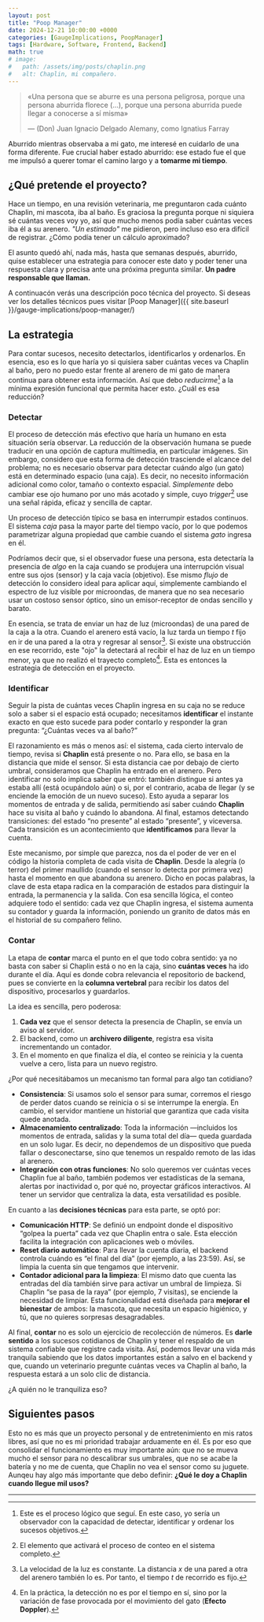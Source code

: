 ```yaml
---
layout: post
title: "Poop Manager"
date: 2024-12-21 10:00:00 +0000
categories: [GaugeImplications, PoopManager]
tags: [Hardware, Software, Frontend, Backend]
math: true
# image:
#   path: /assets/img/posts/chaplin.png
#   alt: Chaplin, mi compañero.
---
```


> «Una persona que se aburre es una persona peligrosa, porque una persona aburrida florece (...), porque una persona aburrida puede llegar a conocerse a sí misma»
>
> — (Don) Juan Ignacio Delgado Alemany, como Ignatius Farray

Aburrido mientras observaba a mi gato, me interesé en cuidarlo de una forma diferente. Fue crucial haber estado aburrido: ese estado fue el que me impulsó a querer tomar el camino largo y a **tomarme mi tiempo**.


## ¿Qué pretende el proyecto?

Hace un tiempo, en una revisión veterinaria, me preguntaron cada cuánto Chaplin, mi mascota, iba al baño. Es graciosa la pregunta porque ni siquiera sé cuántas veces voy yo, así que mucho menos podía saber cuántas veces iba él a su arenero. *"Un estimado"* me pidieron, pero incluso eso era difícil de registrar. ¿Cómo podía tener un cálculo aproximado?

El asunto quedó ahí, nada más, hasta que semanas después, aburrido, quise establecer una estrategia para conocer este dato y poder tener una respuesta clara y precisa ante una próxima pregunta similar. **Un padre responsable que llaman.**

A continuacón verás una descripción poco técnica del proyecto. Si deseas ver los detalles técnicos pues visitar [Poop Manager]({{ site.baseurl }}/gauge-implications/poop-manager/)


## La estrategia

Para contar sucesos, necesito detectarlos, identificarlos y ordenarlos. En esencia, eso es lo que haría yo si quisiera saber cuántas veces va Chaplin al baño, pero no puedo estar frente al arenero de mi gato de manera continua para obtener esta información. Así que debo *reducirme*[^1] a la mínima expresión funcional que permita hacer esto. ¿Cuál es esa reducción?

### Detectar

El proceso de detección más efectivo que haría un humano en esta situación sería observar. La reducción de la observación humana se puede traducir en una opción de captura multimedia, en particular imágenes. Sin embargo, considero que esta forma de detección trasciende el alcance del problema; no es necesario observar para detectar cuándo algo (un gato) está en determinado espacio (una caja). Es decir, no necesito información adicional como color, tamaño o contexto espacial. *Simplemente* debo cambiar ese ojo humano por uno más acotado y simple, cuyo *trigger*[^2] use una señal rápida, eficaz y sencilla de captar.

Un proceso de detección típico se basa en interrumpir estados continuos. El sistema *caja* pasa la mayor parte del tiempo vacío, por lo que podemos parametrizar alguna propiedad que cambie cuando el sistema *gato* ingresa en él.

Podríamos decir que, si el observador fuese una persona, esta detectaría la presencia de *algo* en la caja cuando se produjera una interrupción visual entre sus ojos (sensor) y la caja vacía (objetivo). Ese mismo *flujo* de detección lo considero ideal para aplicar aquí, simplemente cambiando el espectro de luz visible por microondas, de manera que no sea necesario usar un costoso sensor óptico, sino un emisor-receptor de ondas sencillo y barato.

En esencia, se trata de enviar un haz de luz (microondas) de una pared de la caja a la otra. Cuando el arenero está vacío, la luz tarda un tiempo *t* fijo en ir de una pared a la otra y regresar al sensor[^3]. Si existe una obstrucción en ese recorrido, este "ojo" la detectará al recibir el haz de luz en un tiempo menor, ya que no realizó el trayecto completo[^4]. Esta es entonces la estrategia de detección en el proyecto.

### Identificar

Seguir la pista de cuántas veces Chaplin ingresa en su caja no se reduce solo a saber si el espacio está ocupado; necesitamos **identificar** el instante exacto en que esto sucede para poder contarlo y responder la gran pregunta: “¿Cuántas veces va al baño?”

El razonamiento es más o menos así: el sistema, cada cierto intervalo de tiempo, revisa si **Chaplin** está presente o no. Para ello, se basa en la distancia que mide el sensor. Si esta distancia cae por debajo de cierto umbral, consideramos que Chaplin ha entrado en el arenero. Pero identificar no solo implica saber que entró: también distingue si antes ya estaba allí (está ocupándolo aún) o si, por el contrario, acaba de llegar (y se enciende la emoción de un nuevo suceso). Esto ayuda a separar los momentos de entrada y de salida, permitiendo así saber cuándo **Chaplin** hace su visita al baño y cuándo lo abandona. Al final, estamos detectando transiciones: del estado “no presente” al estado “presente”, y viceversa. Cada transición es un acontecimiento que **identificamos** para llevar la cuenta.

Este mecanismo, por simple que parezca, nos da el poder de ver en el código la historia completa de cada visita de **Chaplin**. Desde la alegría (o terror) del primer maullido (cuando el sensor lo detecta por primera vez) hasta el momento en que abandona su arenero. Dicho en pocas palabras, la clave de esta etapa radica en la comparación de estados para distinguir la entrada, la permanencia y la salida. Con esa sencilla lógica, el conteo adquiere todo el sentido: cada vez que Chaplin ingresa, el sistema aumenta su contador y guarda la información, poniendo un granito de datos más en el historial de su compañero felino. 

### Contar

La etapa de **contar** marca el punto en el que todo cobra sentido: ya no basta con saber si Chaplin está o no en la caja, sino **cuántas veces** ha ido durante el día. Aquí es donde cobra relevancia el repositorio de backend, pues se convierte en la **columna vertebral** para recibir los datos del dispositivo, procesarlos y guardarlos.

La idea es sencilla, pero poderosa:  
1. **Cada vez** que el sensor detecta la presencia de Chaplin, se envía un aviso al servidor.  
2. El backend, como un **archivero diligente**, registra esa visita incrementando un contador.  
3. En el momento en que finaliza el día, el conteo se reinicia y la cuenta vuelve a cero, lista para un nuevo registro.

¿Por qué necesitábamos un mecanismo tan formal para algo tan cotidiano?  
- **Consistencia**: Si usamos solo el sensor para sumar, corremos el riesgo de perder datos cuando se reinicia o si se interrumpe la energía. En cambio, el servidor mantiene un historial que garantiza que cada visita quede anotada.  
- **Almacenamiento centralizado**: Toda la información —incluidos los momentos de entrada, salidas y la suma total del día— queda guardada en un solo lugar. Es decir, no dependemos de un dispositivo que pueda fallar o desconectarse, sino que tenemos un respaldo remoto de las idas al arenero.  
- **Integración con otras funciones**: No solo queremos ver cuántas veces Chaplin fue al baño, también podemos ver estadísticas de la semana, alertas por inactividad o, por qué no, proyectar gráficos interactivos. Al tener un servidor que centraliza la data, esta versatilidad es posible.

En cuanto a las **decisiones técnicas** para esta parte, se optó por:  
- **Comunicación HTTP**: Se definió un endpoint donde el dispositivo “golpea la puerta” cada vez que Chaplin entra o sale. Esta elección facilita la integración con aplicaciones web o móviles.  
- **Reset diario automático**: Para llevar la cuenta diaria, el backend controla cuándo es “el final del día” (por ejemplo, a las 23:59). Así, se limpia la cuenta sin que tengamos que intervenir.  
- **Contador adicional para la limpieza**: El mismo dato que cuenta las entradas del día también sirve para activar un umbral de limpieza. Si Chaplin “se pasa de la raya” (por ejemplo, 7 visitas), se enciende la necesidad de limpiar. Esta funcionalidad está diseñada para **mejorar el bienestar** de ambos: la mascota, que necesita un espacio higiénico, y tú, que no quieres sorpresas desagradables.

Al final, **contar** no es solo un ejercicio de recolección de números. Es **darle sentido** a los sucesos cotidianos de Chaplin y tener el respaldo de un sistema confiable que registre cada visita. Así, podemos llevar una vida más tranquila  sabiendo que los datos importantes están a salvo en el backend y que, cuando un veterinario pregunte cuántas veces va Chaplin al baño, la respuesta estará a un solo clic de distancia. 

¿A quién no le tranquiliza eso?

## Siguientes pasos

Esto no es más que un proyecto personal y de entretenimiento en mis ratos libres, así que no es mi prioridad trabajar arduamente en él. Es por eso que consolidar el funcionamiento es muy importante aún: que no se mueva mucho el sensor para no descalibrar sus umbrales, que no se acabe la batería y no me de cuenta, que Chaplin no vea el sensor como su juguete. Aunqeu hay algo más importante que debo definir: **¿Qué le doy a Chaplin cuando llegue mil usos?**


---


[^1]: Este es el proceso lógico que seguí. En este caso, yo sería un observador con la capacidad de detectar, identificar y ordenar los sucesos objetivos.  
[^2]: El elemento que activará el proceso de conteo en el sistema completo.  
[^3]: La velocidad de la luz es constante. La distancia *x* de una pared a otra del arenero también lo es. Por tanto, el tiempo *t* de recorrido es fijo.  
[^4]: En la práctica, la detección no es por el tiempo en sí, sino por la variación de fase provocada por el movimiento del gato (**Efecto Doppler**).


